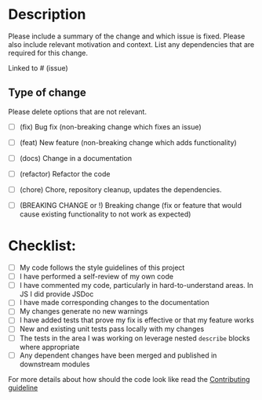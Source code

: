 # Description

Please include a summary of the change and which issue is fixed. Please also include relevant motivation and context. List any dependencies that are required for this change.

Linked to # (issue)

## Type of change

Please delete options that are not relevant.

- [ ] (fix) Bug fix (non-breaking change which fixes an issue)
- [ ] (feat) New feature (non-breaking change which adds functionality)
- [ ] (docs) Change in a documentation
- [ ] (refactor) Refactor the code 
- [ ] (chore) Chore, repository cleanup, updates the dependencies.
- [ ] (BREAKING CHANGE or !) Breaking change (fix or feature that would cause existing functionality to not work as expected)


# Checklist:

- [ ] My code follows the style guidelines of this project
- [ ] I have performed a self-review of my own code
- [ ] I have commented my code, particularly in hard-to-understand areas. In JS I did provide JSDoc
- [ ] I have made corresponding changes to the documentation
- [ ] My changes generate no new warnings
- [ ] I have added tests that prove my fix is effective or that my feature works
- [ ] New and existing unit tests pass locally with my changes
- [ ] The tests in the area I was working on leverage nested `describe` blocks where appropriate
- [ ] Any dependent changes have been merged and published in downstream modules

For more details about how should the code look like read the [Contributing guideline](https://github.com/zowe/zowe-chat/blob/main/CONTRIBUTING.md)